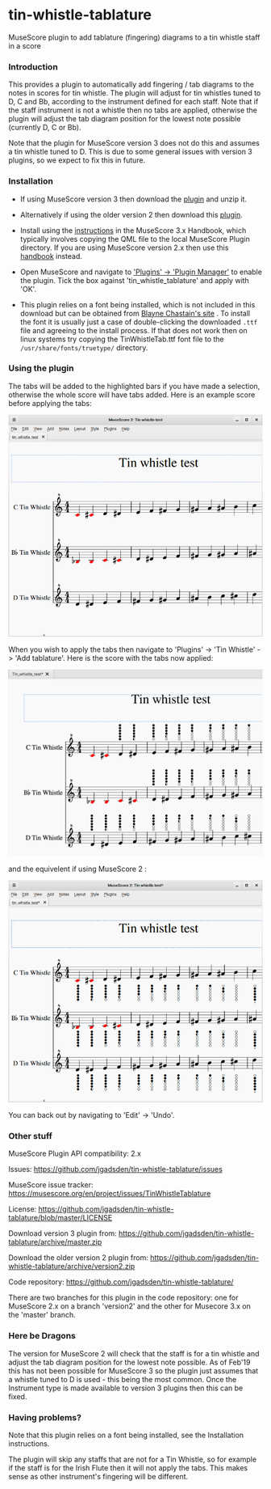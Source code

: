 # tin-whistle-tablature
MuseScore plugin to add tablature (fingering) diagrams to a tin whistle staff in a score

### Introduction
This provides a plugin to automatically add fingering / tab diagrams to the
notes in scores for tin whistle. The plugin will adjust for tin whistles tuned
to D, C and Bb, according to the instrument defined for each staff. Note that
if the staff instrument is not a whistle then no tabs are applied, otherwise the
plugin will adjust the tab diagram position for the lowest note possible
(currently D, C or Bb).

Note that the plugin for MuseScore version 3 does not do this and assumes a tin
whistle tuned to D. This is due to some general issues with version 3 plugins,
so we expect to fix this in future.

### Installation
* If using MuseScore version 3 then download the
[plugin](https://github.com/jgadsden/tin-whistle-tablature/archive/master.zip) and unzip it.

* Alternatively if using the older version 2 then download this
[plugin](https://github.com/jgadsden/tin-whistle-tablature/archive/version2.zip).

* Install using the [instructions](https://musescore.org/en/handbook/3/plugins#installation)
in the MuseScore 3.x Handbook, which typically involves copying the QML file to
the local MuseScore Plugin directory. If you are using MuseScore version 2.x
then use this [handbook](https://musescore.org/en/handbook/plugins#installation) instead.

* Open MuseScore and navigate to
['Plugins' -> 'Plugin Manager'](https://musescore.org/en/handbook/3/plugins#enable-disable-plugins)
to enable the plugin. Tick the box against 'tin\_whistle\_tablature' and apply
with 'OK'.

* This plugin relies on a font being installed, which is not included in this
download but can be obtained from
[Blayne Chastain's site](https://www.blaynechastain.com/wp-content/uploads/TinWhistleTab.zip) .
To install the font it is usually just a case of double-clicking the downloaded
`.ttf` file and agreeing to the install process. If that does not work then on
linux systems try copying the TinWhistleTab.ttf font file to the
`/usr/share/fonts/truetype/` directory.

### Using the plugin
The tabs will be added to the highlighted bars if you have made a selection,
otherwise the whole score will have tabs added. Here is an example score before
applying the tabs:

![Diagram of tin whistle score before applying tabs](images/whistle-tabs-before.png  "Tin Whistle score without tabs")

When you wish to apply the tabs then navigate to 'Plugins' -> 'Tin Whistle' ->
'Add tablature'. Here is the score with the tabs now applied:

![Diagram of tin whistle tabs applied to the score version 3](images/whistle-tabs-after-v3.png  "Tin Whistle tabs applied version 3")

and the equivelent if using MuseScore 2 :

![Diagram of tin whistle tabs applied to the score version 2](images/whistle-tabs-after.png  "Tin Whistle tabs applied version 2")

You can back out by navigating to 'Edit' -> 'Undo'.

### Other stuff
MuseScore Plugin API compatibility: 2.x

Issues: https://github.com/jgadsden/tin-whistle-tablature/issues

MuseScore issue tracker: https://musescore.org/en/project/issues/TinWhistleTablature

License: https://github.com/jgadsden/tin-whistle-tablature/blob/master/LICENSE

Download version 3 plugin from:
https://github.com/jgadsden/tin-whistle-tablature/archive/master.zip

Download the older version 2 plugin from:
https://github.com/jgadsden/tin-whistle-tablature/archive/version2.zip

Code repository: https://github.com/jgadsden/tin-whistle-tablature/

There are two branches for this plugin in the code repository: one for
MuseScore 2.x on a branch 'version2' and the other for Musecore 3.x on the
'master' branch.


### Here be Dragons
The version for MuseScore 2 will check that the staff is for a tin whistle and
adjust the tab diagram position for the lowest note possible. As of Feb'19 this
has not been possible for MuseScore 3 so the plugin just assumes that a whistle
tuned to D is used - this being the most common. Once the Instrument type is
made available to version 3 plugins then this can be fixed.

### Having problems?
Note that this plugin relies on a font being installed, see the Installation
instructions.

The plugin will skip any staffs that are not for a Tin Whistle, so for example
if the staff is for the Irish Flute then it will not apply the tabs. This makes
sense as other instrument's fingering will be different.

